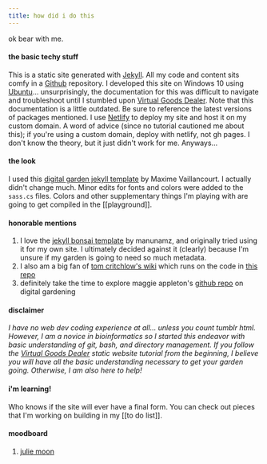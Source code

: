 ```yaml
---
title: how did i do this
---
```


ok bear with me.

#### the basic techy stuff
This is a static site generated with [Jekyll](https://jekyllrb.com/). All my code and content sits comfy in a [Github](https://github.com) repository.
I developed this site on Windows 10 using [Ubuntu](https://ubuntu.com/)... unsurprisingly, the documentation for this was difficult to navigate and troubleshoot until I stumbled upon [Virtual Goods Dealer](https://pages.virtualgoodsdealer.com/articles/2020/11/23/simple-website-tutorial-part-two/#windows-setting-up-bash). Note that this documentation is a little outdated. Be sure to reference the latest versions of packages mentioned. 
I use [Netlify](https://netlify.com) to deploy my site and host it on my custom domain. A word of advice (since no tutorial cautioned me about this); if you're using a custom domain, deploy with netlify, not gh pages. I don't know the theory, but it just didn't work for me. Anyways...

#### the look
I used this [digital garden jekyll template](https://maximevaillancourt.com/blog/setting-up-your-own-digital-garden-with-jekyll) by Maxime Vaillancourt.
I actually didn't change much. Minor edits for fonts and colors were added to the `sass.cs` files. Colors and other supplementary things I'm playing with are going to get compiled in the [[playground]].


#### honorable mentions
1. I love the [jekyll bonsai template](https://jekyll-bonsai.netlify.app/post/0b9db15818/#clone) by manunamz, and originally tried using it for my own site. I ultimately decided against it (clearly) because I'm unsure if my garden is going to need so much metadata.
2. I also am a big fan of [tom critchlow's wiki](https://tomcritchlow.com/wiki/) which runs on the code in [this repo](https://github.com/tomcritchlow/tomcritchlow.github.io)
3. definitely take the time to explore maggie appleton's [github repo](https://github.com/MaggieAppleton/digital-gardeners) on digital gardening

#### disclaimer
*I have no web dev coding experience at all... unless you count tumblr html. However, I am a novice in bioinformatics so I started this endeavor with basic understanding of git, bash, and directory management. If you follow the [Virtual Goods Dealer](https://pages.virtualgoodsdealer.com/articles/2020/11/16/simple-website-tutorial-part-one/) static website tutorial from the beginning, I believe you will have all the basic understanding necessary to get your garden going. Otherwise, I am also here to help!*

#### i'm learning!
Who knows if the site will ever have a final form. You can check out pieces that I'm working on building in my [[to do list]].

#### moodboard
1. [julie moon](https://www.juliemoon.info/)
